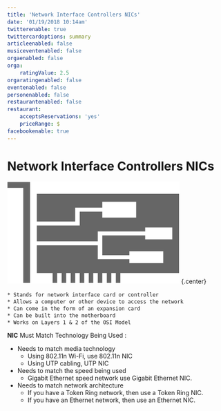 ```yaml
---
title: 'Network Interface Controllers NICs'
date: '01/19/2018 10:14am'
twitterenable: true
twittercardoptions: summary
articleenabled: false
musiceventenabled: false
orgaenabled: false
orga:
    ratingValue: 2.5
orgaratingenabled: false
eventenabled: false
personenabled: false
restaurantenabled: false
restaurant:
    acceptsReservations: 'yes'
    priceRange: $
facebookenable: true
---
```


# <a href="/network/foundations-of-networking-networking-basics/5-commonly-used-network-devices" class="nav-button transform"><span></span></a>Network Interface Controllers NICs

![](NICs.png?cropResize=500,500)   {.center}

```
* Stands for network interface card or controller
* Allows a computer or other device to access the network
* Can come in the form of an expansion card
* Can be built into the motherboard
* Works on Layers 1 & 2 of the OSI Model
```

**NIC** Must Match Technology Being Used :
* Needs to match media technology
	* Using 802.11n Wi-Fi, use 802.11n NIC
	* Using UTP cabling, UTP NIC
* Needs to match the speed being used
	* Gigabit Ethernet speed network use Gigabit Ethernet NIC.
* Needs to match network architecture
	* If you have a Token Ring network, then use a Token Ring NIC.
	* If you have an Ethernet network, then use an Ethernet NIC.
